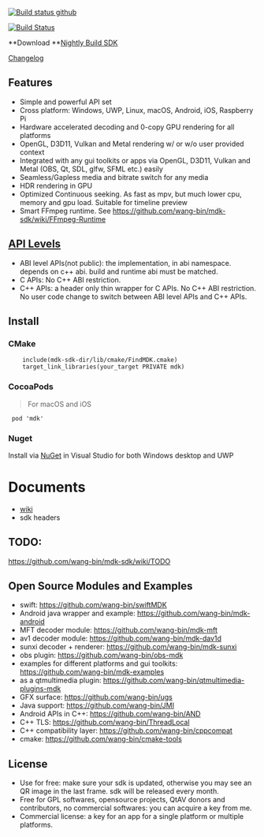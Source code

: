 [![Build status github](https://github.com/wang-bin/mdk-sdk/workflows/Build/badge.svg)](https://github.com/wang-bin/mdk-sdk/actions)

[![Build Status](https://dev.azure.com/kb137035/mdk/_apis/build/status/mdk-CI-yaml?branchName=master)](https://dev.azure.com/kb137035/mdk/_build/latest?definitionId=2&branchName=master)

**Download **[Nightly Build SDK](https://sourceforge.net/projects/mdk-sdk/files/nightly/)

[Changelog](https://github.com/wang-bin/mdk-sdk/blob/master/Changelog.md)

## Features
- Simple and powerful API set
- Cross platform: Windows, UWP, Linux, macOS, Android, iOS, Raspberry Pi
- Hardware accelerated decoding and 0-copy GPU rendering for all platforms
- OpenGL, D3D11, Vulkan and Metal rendering w/ or w/o user provided context
- Integrated with any gui toolkits or apps via OpenGL, D3D11, Vulkan and Metal (OBS, Qt, SDL, glfw, SFML etc.) easily
- Seamless/Gapless media and bitrate switch for any media
- HDR rendering in GPU
- Optimized Continuous seeking. As fast as mpv, but much lower cpu, memory and gpu load. Suitable for timeline preview
- Smart FFmpeg runtime. See https://github.com/wang-bin/mdk-sdk/wiki/FFmpeg-Runtime

## [API Levels](https://github.com/wang-bin/mdk-sdk/wiki/%E9%80%9A%E7%94%A8ABI%E7%9A%84CPP%E5%BA%93API%E8%AE%BE%E8%AE%A1)
- ABI level APIs(not public): the implementation, in abi namespace. depends on c++ abi. build and runtime abi must be matched.
- C APIs: No C++ ABI restriction.
- C++ APIs: a header only thin wrapper for C APIs. No C++ ABI restriction. No user code change to switch between ABI level APIs and C++ APIs.



## Install

### CMake
```
	include(mdk-sdk-dir/lib/cmake/FindMDK.cmake)
	target_link_libraries(your_target PRIVATE mdk)
```

### CocoaPods

> For macOS and iOS

` pod 'mdk'`

### Nuget

Install via [NuGet](https://www.nuget.org/packages/mdk) in Visual Studio for both Windows desktop and UWP



# Documents

- [wiki](https://github.com/wang-bin/mdk-sdk/wiki)
- sdk headers



## TODO:

https://github.com/wang-bin/mdk-sdk/wiki/TODO



## Open Source Modules and Examples
- swift: https://github.com/wang-bin/swiftMDK
- Android java wrapper and example: https://github.com/wang-bin/mdk-android
- MFT decoder module: https://github.com/wang-bin/mdk-mft
- av1 decoder module: https://github.com/wang-bin/mdk-dav1d
- sunxi decoder + renderer: https://github.com/wang-bin/mdk-sunxi
- obs plugin: https://github.com/wang-bin/obs-mdk
- examples for different platforms and gui toolkits: https://github.com/wang-bin/mdk-examples
- as a qtmultimedia plugin: https://github.com/wang-bin/qtmultimedia-plugins-mdk
- GFX surface: https://github.com/wang-bin/ugs
- Java support: https://github.com/wang-bin/JMI
- Android APIs in C++: https://github.com/wang-bin/AND
- C++ TLS: https://github.com/wang-bin/ThreadLocal
- C++ compatibility layer: https://github.com/wang-bin/cppcompat
- cmake: https://github.com/wang-bin/cmake-tools

## License
- Use for free: make sure your sdk is updated, otherwise you may see an QR image in the last frame. sdk will be released every month.
- Free for GPL softwares, opensource projects, QtAV donors and contributors, no commercial softwares: you can acquire a key from me.
- Commercial license: a key for an app for a single platform or multiple platforms.